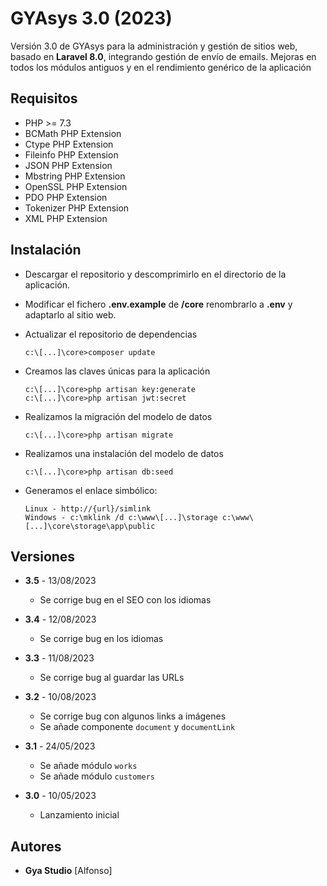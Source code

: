 # GYAsys 3.0 (2023)

Versión 3.0 de GYAsys para la administración y gestión de sitios web, basado en **Laravel 8.0**, integrando 
gestión de envío de emails. Mejoras en todos los módulos antiguos y en el rendimiento
genérico de la aplicación

## Requisitos

- PHP >= 7.3
- BCMath PHP Extension
- Ctype PHP Extension
- Fileinfo PHP Extension
- JSON PHP Extension
- Mbstring PHP Extension
- OpenSSL PHP Extension
- PDO PHP Extension
- Tokenizer PHP Extension
- XML PHP Extension

## Instalación

- Descargar el repositorio y descomprimirlo en el directorio de la aplicación.
- Modificar el fichero **.env.example** de **/core** renombrarlo a **.env** y adaptarlo al sitio web.
- Actualizar el repositorio de dependencias

    ```shell script
    c:\[...]\core>composer update
    ```
  
- Creamos las claves únicas para la aplicación

    ```shell script
    c:\[...]\core>php artisan key:generate
    c:\[...]\core>php artisan jwt:secret
    ```

- Realizamos la migración del modelo de datos

    ```shell script
    c:\[...]\core>php artisan migrate
    ```
   
- Realizamos una instalación del modelo de datos

    ```shell script
    c:\[...]\core>php artisan db:seed
    ```
  
- Generamos el enlace simbólico:

    ```shell script
    Linux - http://{url}/simlink
    Windows - c:\mklink /d c:\www\[...]\storage c:\www\[...]\core\storage\app\public
    ```

## Versiones
- **3.5** - 13/08/2023
    - Se corrige bug en el SEO con los idiomas
  

- **3.4** - 12/08/2023
    - Se corrige bug en los idiomas

  
- **3.3** - 11/08/2023
    - Se corrige bug al guardar las URLs 


- **3.2** - 10/08/2023
    - Se corrige bug con algunos links a imágenes
    - Se añade componente `document` y `documentLink`


- **3.1** - 24/05/2023
    - Se añade módulo `works`
    - Se añade módulo `customers`


- **3.0** - 10/05/2023
    - Lanzamiento inicial

## Autores

- **Gya Studio** [Alfonso]
